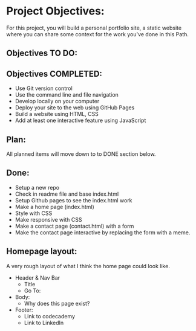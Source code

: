 # Project Objectives:
For this project, you will build a personal portfolio site, a static website where you can share some context for the work you've done in this Path.


## Objectives TO DO:

## Objectives COMPLETED:
- Use Git version control
- Use the command line and file navigation
- Develop locally on your computer
- Deploy your site to the web using GitHub Pages
- Build a website using HTML, CSS
- Add at least one interactive feature using JavaScript


## Plan:
All planned items will move down to to DONE section below.

## Done:
- Setup a new repo
- Check in readme file and base index.html
- Setup Github pages to see the index.html work
- Make a home page (index.html)
- Style with CSS
- Make responsive with CSS
- Make a contact page (contact.html) with a form
- Make the contact page interactive by replacing the form with a meme.






## Homepage layout:
A very rough layout of what I think the home page could look like.

- Header & Nav Bar
    - Title
    - Go To: 
- Body:
    - Why does this page exist?
- Footer:
    - Link to codecademy
    - Link to LinkedIn
